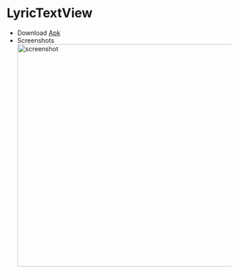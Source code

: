 # LyricTextView

- Download [Apk](https://github.com/ubdc/LyricTextView/blob/master/bin/LyricTextView.apk?raw=true)
- Screenshots
    <img src="demonstration.gif" alt="screenshot" title="screenshot" height="500" />
